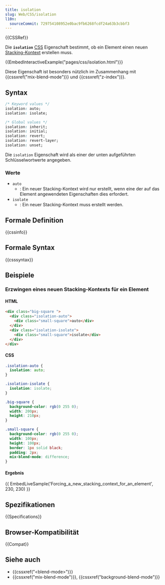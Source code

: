 ```yaml
---
title: isolation
slug: Web/CSS/isolation
l10n:
  sourceCommit: 729754108952e0bac9fb6268fcdf24a63b3cbbf3
---
```


{{CSSRef}}

Die **`isolation`** [CSS](/de/docs/Web/CSS) Eigenschaft bestimmt, ob ein Element einen neuen [Stacking-Kontext](/de/docs/Glossary/stacking_context) erstellen muss.

{{EmbedInteractiveExample("pages/css/isolation.html")}}

Diese Eigenschaft ist besonders nützlich im Zusammenhang mit {{cssxref("mix-blend-mode")}} und {{cssxref("z-index")}}.

## Syntax

```css
/* Keyword values */
isolation: auto;
isolation: isolate;

/* Global values */
isolation: inherit;
isolation: initial;
isolation: revert;
isolation: revert-layer;
isolation: unset;
```

Die `isolation` Eigenschaft wird als einer der unten aufgeführten Schlüsselwortwerte angegeben.

### Werte

- `auto`
  - : Ein neuer Stacking-Kontext wird nur erstellt, wenn eine der auf das Element angewendeten Eigenschaften dies erfordert.
- `isolate`
  - : Ein neuer Stacking-Kontext muss erstellt werden.

## Formale Definition

{{cssinfo}}

## Formale Syntax

{{csssyntax}}

## Beispiele

### Erzwingen eines neuen Stacking-Kontexts für ein Element

#### HTML

```html
<div class="big-square ">
  <div class="isolation-auto">
    <div class="small-square">auto</div>
  </div>
  <div class="isolation-isolate">
    <div class="small-square">isolate</div>
  </div>
</div>
```

#### CSS

```css
.isolation-auto {
  isolation: auto;
}

.isolation-isolate {
  isolation: isolate;
}

.big-square {
  background-color: rgb(0 255 0);
  width: 200px;
  height: 210px;
}

.small-square {
  background-color: rgb(0 255 0);
  width: 100px;
  height: 100px;
  border: 1px solid black;
  padding: 2px;
  mix-blend-mode: difference;
}
```

#### Ergebnis

{{ EmbedLiveSample('Forcing_a_new_stacking_context_for_an_element', 230, 230) }}

## Spezifikationen

{{Specifications}}

## Browser-Kompatibilität

{{Compat}}

## Siehe auch

- {{cssxref("&lt;blend-mode&gt;")}}
- {{cssxref("mix-blend-mode")}}, {{cssxref("background-blend-mode")}}
